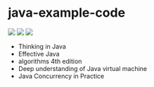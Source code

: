 # java-example-code
![](https://img.shields.io/static/v1?label=tools&message=JDK14&color=brightlight)
![](https://img.shields.io/static/v1?label=version&message=1.1.2&color=green)
![](https://img.shields.io/static/v1?label=linenumber&message=23732&color=orange)

- Thinking in Java
- Effective Java
- algorithms 4th edition
- Deep understanding of Java virtual machine
- Java Concurrency in Practice
